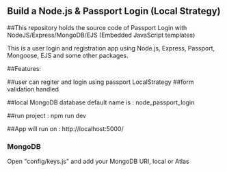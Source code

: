 ## Build a Node.js & Passport Login (Local Strategy)

##This repository holds the source code of Passport Login with NodeJS/Express/MongoDB/EJS (Embedded JavaScript templates)

This is a user login and registration app using Node.js, Express, Passport, Mongoose, EJS and some other packages.

##Features:

##user can regiter and login using passport LocalStrategy
##form validation handled

##local MongoDB database default name is : node_passport_login

##run project : npm run dev

##App will run on : http://localhost:5000/

### MongoDB

Open "config/keys.js" and add your MongoDB URI, local or Atlas
